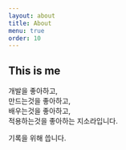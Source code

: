 ```yaml
---
layout: about
title: About
menu: true
order: 10
---
```


## This is me

개발을 좋아하고,  
만드는것을 좋아하고,  
배우는것을 좋아하고,  
적용하는것을 좋아하는 지소라입니다.

기록을 위해 씁니다.
